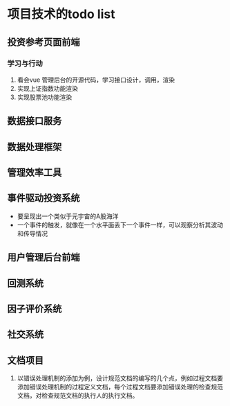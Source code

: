 # 项目技术的todo list

## 投资参考页面前端

### 学习与行动

1. 看会vue 管理后台的开源代码，学习接口设计，调用，渲染
2. 实现上证指数功能渲染
3. 实现股票池功能渲染

## 数据接口服务

## 数据处理框架

## 管理效率工具

## 事件驱动投资系统

- 要呈现出一个类似于元宇宙的A股海洋
- 一个事件的触发，就像在一个水平面丢下一个事件一样，可以观察分析其波动和传导情况


## 用户管理后台前端

## 回测系统

## 因子评价系统

## 社交系统

## 文档项目

1. 以错误处理机制的添加为例，设计规范文档的编写的几个点，例如过程文档要添加错误处理机制的过程定义文档，每个过程文档要添加错误处理的检查规范文档，对检查规范文档的执行人的执行文档。
